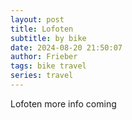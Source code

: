 ```yaml
---
layout: post
title: Lofoten
subtitle: by bike
date: 2024-08-20 21:50:07
author: Frieber
tags: bike travel  
series: travel
---
```

Lofoten more info coming